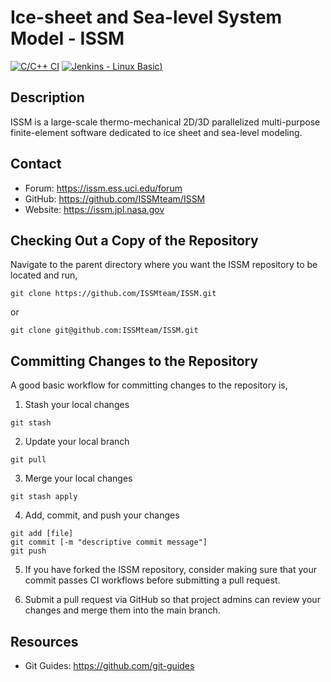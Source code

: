 # Ice-sheet and Sea-level System Model - ISSM
[![C/C++ CI](https://github.com/ISSMteam/ISSM/actions/workflows/c-cpp.yml/badge.svg)](https://github.com/ISSMteam/ISSM/actions/)
[![Jenkins - Linux Basic](https://ross.ics.uci.edu/jenkins/job/Debian_Linux-Basic/lastBuild/buildStatus))](https://ross.ics.uci.edu/jenkins/job/Debian_Linux-Basic/lastBuild/buildStatus)

## Description
ISSM is a large-scale thermo-mechanical 2D/3D parallelized multi-purpose finite-element software dedicated to ice sheet and sea-level modeling.

## Contact
 - Forum:	https://issm.ess.uci.edu/forum
 - GitHub:	https://github.com/ISSMteam/ISSM
 - Website:	https://issm.jpl.nasa.gov

## Checking Out a Copy of the Repository
Navigate to the parent directory where you want the ISSM repository to be located and run,
```
git clone https://github.com/ISSMteam/ISSM.git
```
or
```
git clone git@github.com:ISSMteam/ISSM.git
```

## Committing Changes to the Repository
A good basic workflow for committing changes to the repository is,

1. Stash your local changes
```
git stash
```

2. Update your local branch
```
git pull
```

3. Merge your local changes
```
git stash apply
```

4. Add, commit, and push your changes
```
git add [file]
git commit [-m "descriptive commit message"]
git push
```

5. If you have forked the ISSM repository, consider making sure that your commit passes CI workflows before submitting a pull request.

6. Submit a pull request via GitHub so that project admins can review your changes and merge them into the main branch.

## Resources
 - Git Guides: https://github.com/git-guides
